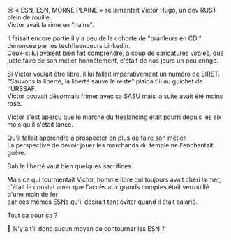 😢 « ESN, ESN, MORNE PLAINE » se lamentait Victor Hugo, un dev RUST plein de rouille.  
Victor avait la rime en "haine".  
  
Il faisait encore partie il y a peu de la cohorte de "branleurs en CDI" dénoncée par les techfluenceurs LinkedIn.  
Ceux-ci lui avaient bien fait comprendre, à coup de caricatures virales, que juste faire de son métier honnêtement, c'était de nos jours un peu cringe.  
  
Si Victor voulait être libre, il lui fallait impérativement un numéro de SIRET.  
"Sauvons la liberté, la liberté sauve le reste" plaida t'il au guichet de l'URSSAF.  
Victor pouvait désormais frimer avec sa SASU mais la suite avait été moins rose.  
  
Victor s'est aperçu que le marché du freelancing était pourri depuis les six mois qu'il s'était lancé.  
  
Qu'il fallait apprendre à prospecter en plus de faire son métier.  
La perspective de devoir jouer les marchands du temple ne l'enchantait guère.  
  
Bah la liberté vaut bien quelques sacrifices.  
  
Mais ce qui tourmentait Victor, homme libre qui toujours avait chéri la mer,  
c'était le constat amer que l'accès aux grands comptes était verrouillé d'une main de fer  
par ces mêmes ESNs qu'il désirait tant éviter quand il était salarié.  
  
Tout ça pour ça ?  
  
🤔 N'y a t'il donc aucun moyen de contourner les ESN ?